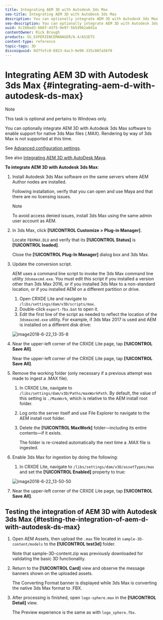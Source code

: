 ```yaml
---
title: Integrating AEM 3D with Autodesk 3ds Max
seo-title: Integrating AEM 3D with AutoDesk 3ds Max
description: You can optionally integrate AEM 3D with Autodesk 3ds Max software to enable support for native 3ds Max files (.MAX). Rendering by way of 3ds Max is not supported at this time.
seo-description: You can optionally integrate AEM 3D with Autodesk 3ds Max software to enable support for native 3ds Max files (.MAX). Rendering by way of 3ds Max is not supported at this time.
uuid: 6c160ad3-6b6f-43f5-9e97-5b5d962a8d1a
contentOwner: Rick Brough
products: SG_EXPERIENCEMANAGER/6.4/ASSETS
content-type: reference
topic-tags: 3D
discoiquuid: 0d7fefc0-6923-4ac3-9e90-335c08fa56f0
---
```


# Integrating AEM 3D with Autodesk 3ds Max {#integrating-aem-d-with-autodesk-ds-max}

>[!NOTE]
>
>This task is optional and pertains to Windows only.

You can optionally integrate AEM 3D with Autodesk 3ds Max software to enable support for native 3ds Max files (.MAX). Rendering by way of 3ds Max is not supported at this time.

See [Advanced configuration settings](advanced-config-3d.md).

See also [Integrating AEM 3D with AutoDesk Maya](integrate-maya-with-3d.md).

**To integrate AEM 3D with Autodesk 3ds Max**:

1. Install Autodesk 3ds Max software on the same servers where AEM Author nodes are installed.

   Following installation, verify that you can open and use Maya and that there are no licensing issues.

   >[!NOTE]
   >
   >To avoid access denied issues, install 3ds Max using the same admin user account as AEM.

1. In 3ds Max, click **[!UICONTROL Customize > Plug-in Manager]**.

   Locate `FBXMAX.DLU` and verify that its **[!UICONTROL Status]** is **[!UICONTROL loaded]**.

   Close the **[!UICONTROL Plug-In Manager]** dialog box and 3ds Max.

1. Update the conversion script.

   AEM uses a command line script to invoke the 3ds Max command line utility `3dsmaxcmd.exe`. You must edit this script if you installed a version other than 3ds Max 2016, or if you installed 3ds Max to a non-standard location, or if you installed AEM on a different partition or drive.

    1. Open CRXDE Lite and navigate to `/libs/settings/dam/v3D/scripts/max`.
    1. Double-click `export-fbx.bat` to open it.
    1. Edit the first line of the script as needed to reflect the location of the `3dsmaxcmd.exe` utility. For example, if 3ds Max 2017 is used and AEM is installed on a different disk drive:

   ![image2018-6-22_13-35-8](assets/image2018-6-22_13-35-8.png)

1. Near the upper-left corner of the CRXDE Lite page, tap **[!UICONTROL Save All]**.

   Near the upper-left corner of the CRXDE Lite page, tap **[!UICONTROL Save All]**.

1. Remove the working folder (only necessary if a previous attempt was made to ingest a .MAX file).

    1. In CRXDE Lite, navigate to `/libs/settings/dam/v3D/Paths/maxWorkPath`. By default, the value of this setting is `./MaxWork`, which is relative to the AEM install root folder.
    1. Log onto the server itself and use File Explorer to navigate to the AEM install root folder.
    1. Delete the **[!UICONTROL MaxWork]** folder&mdash;including its entire contents&mdash;if it exists.

       The folder is re-created automatically the next time a .MAX file is ingested.

1. Enable 3ds Max for ingestion by doing the following:

    1. In CRXDE Lite, navigate to `/libs/settings/dam/v3D/assetTypes/max` and set the **[!UICONTROL Enabled]** property to true:

   ![image2018-6-22_13-50-50](assets/image2018-6-22_13-50-50.png)

1. Near the upper-left corner of the CRXDE Lite page, tap **[!UICONTROL Save All]**.

## Testing the integration of AEM 3D with Autodesk 3ds Max {#testing-the-integration-of-aem-d-with-autodesk-ds-max}

1. Open AEM Assets, then upload the `.max` file located in `sample-3D-content/models` to the **[!UICONTROL test3d]** folder.

   Note that sample-3D-content.zip was previously downloaded for validating the basic 3D functionality.

1. Return to the **[!UICONTROL Card]** view and observe the message banners shown on the uploaded assets.

   The Converting Format banner is displayed while 3ds Max is converting the native 3ds Max format to .FBX.

1. After processing is finished, open `logo-sphere.max` in the **[!UICONTROL Detail]** view.

   The Preview experience is the same as with `logo_sphere.fbx`.

